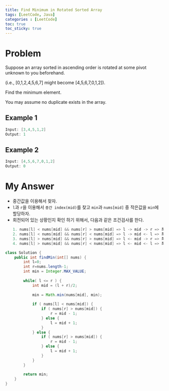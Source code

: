 ```yaml
---
title: Find Minimum in Rotated Sorted Array
tags: [LeetCode, Java]
categories : [LeetCode]
toc: true
toc_sticky: true
---
```


# Problem

Suppose an array sorted in ascending order is rotated at some pivot unknown to you beforehand.

(i.e.,  [0,1,2,4,5,6,7] might become  [4,5,6,7,0,1,2]).

Find the minimum element.

You may assume no duplicate exists in the array.

## Example 1

```swift
Input: [3,4,5,1,2] 
Output: 1
```

## Example 2

```swift
Input: [4,5,6,7,0,1,2]
Output: 0
```

# My Answer
  
* 중간값을 이용해서 찾자.
* `l`과 `r`을 이용해서 `중간 index(mid)`를 찾고 `min`과 `nums[mid]` 중 작은값을 `min`에 할당하자.
* 회전되어 있는 상황인지 확인 하기 위해서, 다음과 같은 조건검사를 한다.
    ```java
    1. nums[l] < nums[mid] && nums[r] > nums[mid] => l -> mid -> r => 최소 값이 mid 보다 앞에 있다.
    2. nums[l] < nums[mid] && nums[r] < nums[mid] => l -> mid <- l => 최소 값이 mid 보다 뒤에 있다.
    3. nums[l] > nums[mid] && nums[r] > nums[mid] => l <- mid -> r => 최소 값이 mid 보다 앞에 있다.
    4. nums[l] > nums[mid] && nums[r] < nums[mid] => l <- mid <- l => 최소 값이 mid 보다 뒤에 있다.
    ```

```java
class Solution {
    public int findMin(int[] nums) {
        int l=0;
        int r=nums.length-1;
        int min = Integer.MAX_VALUE;
        
        while( l <= r ) {
            int mid = (l + r)/2;
            
            min = Math.min(nums[mid], min);
            
            if ( nums[l] < nums[mid]) {
                if ( nums[r] > nums[mid]) {
                    r = mid - 1;
                } else {
                    l = mid + 1;
                }
            } else {
                if ( nums[r] > nums[mid]) {
                    r = mid - 1;                                        
                } else {
                    l = mid + 1;                    
                }
            }
        }
        
        return min;
    }
}
```


